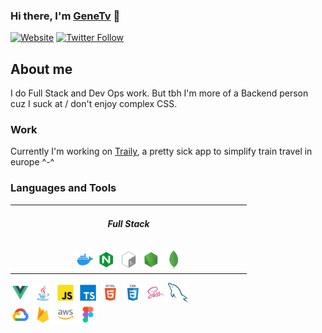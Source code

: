 ### Hi there, I'm [GeneTv][website] 👋
[![Website](https://img.shields.io/website?label=genetv.net&style=for-the-badge&url=https%3A%2F%2Fgenetv.net)](https://genetv.net)
[![Twitter Follow](https://img.shields.io/twitter/follow/ytGeneTv?color=1DA1F2&logo=twitter&style=for-the-badge)](https://twitter.com/intent/follow?screen_name=ytGeneTv&original_referer=https%3A%2F%2Fgithub.com%2FGeneTv)

## About me
I do Full Stack and Dev Ops work. But tbh I'm more of a Backend person cuz I suck at / don't enjoy complex CSS.

### Work
Currently I'm working on [Traily](https://traily.ch), a pretty sick app to simplify train travel in europe ^-^

### Languages and Tools
<table>
  <tr>
    <td valign="top" width="50%">
      <div align="center">
        <h6> <b> Full Stack </b> </h6>
      </div>
      <div align="center">
        <div>
          <img alt="Docker" width="32px" src="./icons/docker.svg" />
          <img alt="Nginx" width="32px" src="./icons/nginx.svg" />
          <img alt="Bash" width="32px" src="./icons/bash.svg" />
          <img alt="Node" width="32px" src="./icons/node.svg" />
          <img alt="MongoDB" width="32px" src="./icons/mongodb.svg" />
        </div>
      </div>
    </td>
  </tr>
</table>


<div>
  <img alt="Vue" width="32px" src="./icons/vue.svg" />
  <img alt="Java" width="32px" src="./icons/java.svg" />
  <img alt="Javascript" width="32px" src="./icons/javascript.svg" />
  <img alt="Typescript" width="32px" src="./icons/typescript.svg" />
  <img alt="HTML" width="32px" src="./icons/html.svg" />
  <img alt="CSS" width="32px" src="./icons/css.svg" />
  <img alt="CSS" width="32px" src="./icons/sass.svg" />
  <img alt="MySQL" width="32px" src="./icons/mysql.svg" />
</div>

<div>
  <img alt="Google cloud" width="32px" src="./icons/google-cloud.svg" />
  <img alt="Firebase" width="32px" src="./icons/firebase.svg" />
  <img alt="Aws" width="32px" src="./icons/aws.svg" />
  <img alt="Figma" width="32px" src="./icons/figma.svg" />
</div>


[website]: https://genetv.net
[twitter]: https://twitter.com/ytGeneTv

